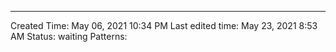 ---
Created Time: May 06, 2021 10:34 PM
Last edited time: May 23, 2021 8:53 AM
Status: waiting
Patterns: 